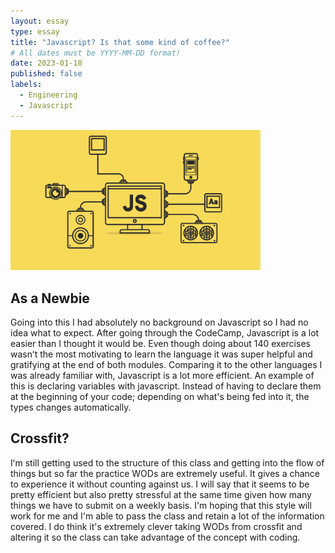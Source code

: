 ```yaml
---
layout: essay
type: essay
title: "Javascript? Is that some kind of coffee?"
# All dates must be YYYY-MM-DD format!
date: 2023-01-18
published: false
labels:
  - Engineering
  - Javascript
---
```


<div class="text-center p-4">
<img width="400px" src="https://raw.githubusercontent.com/blesssyouu/blesssyouu.github.io/main/img/1_BPSx-c--z6r7tY29L19ukQ.png" class="img-thumbnail">
  </div>

## As a Newbie

Going into this I had absolutely no background on Javascript so I had no idea what to expect. After going through the CodeCamp, Javascript is a lot easier than I thought it would be. Even though doing about 140 exercises wasnʻt the most motivating to learn the language it was super helpful and gratifying at the end of both modules. Comparing it to the other languages I was already familiar with, Javascript is a lot more efficient. An example of this is declaring variables with javascript. Instead of having to declare them at the beginning of your code; depending on what's being fed into it, the types changes automatically. 

## Crossfit?

Iʻm still getting used to the structure of this class and getting into the flow of things but so far the practice WODs are extremely useful. It gives a chance to experience it without counting against us. I will say that it seems to be pretty efficient but also pretty stressful at the same time given how many things we have to submit on a weekly basis. I'm hoping that this style will work for me and I'm able to pass the class and retain a lot of the information covered. I do think it's extremely clever taking WODs from crossfit and altering it so the class can take advantage of the concept with coding.


